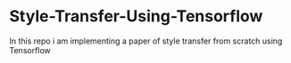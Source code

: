 # Style-Transfer-Using-Tensorflow
In this repo i am implementing a paper of style transfer from scratch using Tensorflow
